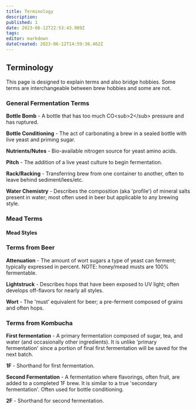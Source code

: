 ```yaml
---
title: Terminology
description: 
published: 1
date: 2023-06-12T22:53:43.909Z
tags: 
editor: markdown
dateCreated: 2023-06-12T14:59:36.462Z
---
```


## Terminology

This page is designed to explain terms and also bridge hobbies.  Some terms are interchangeable between brew hobbies and some are not.

### General Fermentation Terms

**Bottle Bomb** - A bottle that has too much CO&lt;sub&gt;2&lt;/sub&gt; pressure and has ruptured.

**Bottle Conditioning** - The act of carbonating a brew in a sealed bottle with live yeast and priming sugar.

**Nutrients/Nutes** - Bio-available nitrogen source for yeast amino acids.

**Pitch** - The addition of a live yeast culture to begin fermentation.

**Rack/Racking** - Transferring brew from one container to another, often to leave behind sediment/lees/etc.

**Water Chemistry** - Describes the composition (aka 'profile') of mineral salts present in water; most often used in beer but applicable to any brewing style.
 

### Mead Terms

#### Mead Styles

### Terms from Beer

**Attenuation** - The amount of wort sugars a type of yeast can ferment; typically expressed in percent.  NOTE: honey/mead musts are 100% fermentable.

**Lightstruck** - Describes hops that have been exposed to UV light; often develops off-flavors for nearly all styles.

**Wort** - The 'must' equivalent for beer; a pre-ferment composed of grains and often hops.

### Terms from Kombucha

**First fermentation** - A primary fermentation composed of sugar, tea, and water (and occasionally other ingredients).  It is unlike 'primary fermentation' since a portion of final first fermentation will be saved for the next batch.

**1F** - Shorthand for first fermentation.

**Second Fermentation** - A fermentation where flavorings, often fruit, are added to a completed 1F brew.  It is similar to a true 'secondary fermentation'.  Often used for bottle conditioning.

**2F** - Shorthand for second fermentation.